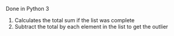 Done in Python 3
1. Calculates the total sum if the list was complete
2. Subtract the total by each element in the list to get the outlier

